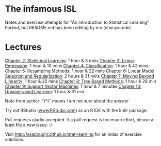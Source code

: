 # The infamous ISL

Notes and exercise attempts for "An Introduction to Statistical Learning"
Forked, but README.md has been editing by me (dhanyscode)


# Lectures

[Chapter 2: Statistical Learning](https://www.youtube.com/playlist?list=PL5-da3qGB5IDvuFPNoSqheihPOQNJpzyy): 1 hour & 3 mins
[Chapter 3: Linear Regression](https://www.youtube.com/playlist?list=PL5-da3qGB5IBSSCPANhTgrw82ws7w_or9): 1 hour & 10 mins
[Chapter 4: Classification](https://www.youtube.com/playlist?list=PL5-da3qGB5IC4vaDba5ClatUmFppXLAhE): 1 hour & 43 mins
[Chapter 5: Resampling Methods](https://www.youtube.com/user/dataschool): 1 hour & 22 mins
[Chapter 6: Linear Model Selection and Regularization](https://www.youtube.com/playlist?list=PL5-da3qGB5IB-Xdpj_uXJpLGiRfv9UVXI): 2 hours & 31 mins
[Chapter 7: Moving Beyond Linearity](https://www.youtube.com/playlist?list=PL5-da3qGB5IBn84fvhh-u2MU80jvo8OoR): 1 hour & 22 mins
[Chapter 8: Tree Based Methods](https://www.youtube.com/playlist?list=PL5-da3qGB5IB23TLuA8ZgVGC8hV8ZAdGh): 1 hour & 29 min
[Chapter 9: Support Vector Machines](https://www.youtube.com/playlist?list=PL5-da3qGB5IDl6MkmovVdZwyYOhpCxo5o): 1 hour & 7 minutes
[Chapter 10: Unsupervised Learning](https://www.youtube.com/playlist?list=PL5-da3qGB5IBC-MneTc9oBZz0C6kNJ-f2): 1 hour & 31 min





Note from author:
"(*)" means I am not sure about the answer

Try out RStudio (www.RStudio.com) as an R IDE with the knitr package.

Pull requests gladly accepted. If a pull request is too much effort, please at least file a new issue. :)

Visit http://asadoughi.github.io/stat-learning for an index of exercise solutions.
